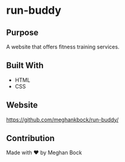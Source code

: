 # run-buddy

## Purpose
A website that offers fitness training services.

## Built With
* HTML
* CSS

## Website
https://github.com/meghankbock/run-buddy/

## Contribution
Made with ❤️ by Meghan Bock
